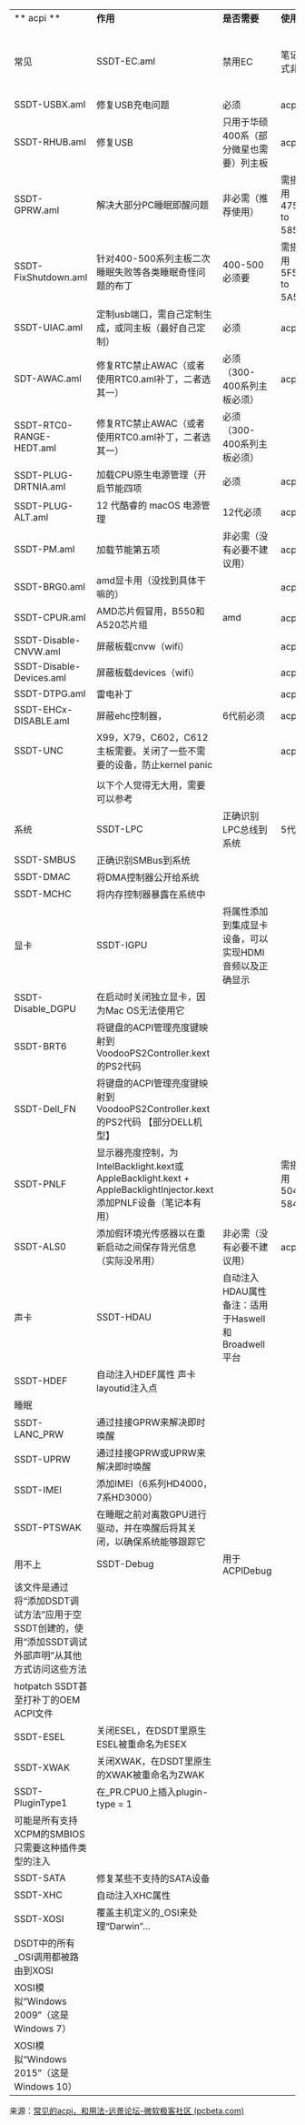 |                                                              |                                                              |                                                        |                                                       |              |
| ------------------------------------------------------------ | ------------------------------------------------------------ | ------------------------------------------------------ | ----------------------------------------------------- | ------------ |
| ** acpi **                                                   | **作用**                                                     | **是否需要**                                           | **使用方式**                                          |              |
| 常见                                                         | SSDT-EC.aml                                                  | 禁用EC                                                 | 笔记本必须，台式非必需                                | acpi加载即可 |
| SSDT-USBX.aml                                                | 修复USB充电问题                                              | 必须                                                   | acpi加载即可                                          |              |
| SSDT-RHUB.aml                                                | 修复USB                                                      | 只用于华硕400系（部分微星也需要）列主板                | acpi加载即可                                          |              |
| SSDT-GPRW.aml                                                | 解决大部分PC睡眠即醒问题                                     | 非必需（推荐使用）                                     | 需搭配重命名使用（rename 4750525702 to 5850525702）   |              |
| SSDT-FixShutdown.aml                                         | 针对400-500系列主板二次睡眠失败等各类睡眠奇怪问题的布丁      | 400-500必须要                                          | 需搭配重命名使用 （rename 5F50545301 to 5A50545301 ） |              |
| SSDT-UIAC.aml                                                | 定制usb端口，需自己定制生成，或同主板（最好自己定制）        | 必须                                                   | acpi加载即可                                          |              |
| SDT-AWAC.aml                                                 | 修复RTC禁止AWAC（或者使用RTC0.aml补丁，二者选其一）          | 必须（300-400系列主板必须）                            | acpi加载即可                                          |              |
| SSDT-RTC0-RANGE-HEDT.aml                                     | 修复RTC禁止AWAC（或者使用RTC0.aml补丁，二者选其一）          | 必须（300-400系列主板必须）                            |                                                       |              |
| SSDT-PLUG-DRTNIA.aml                                         | 加载CPU原生电源管理（开启节能四项                            | 必须                                                   | acpi加载即可                                          |              |
| SSDT-PLUG-ALT.aml                                            | 12 代酷睿的 macOS 电源管理                                   | 12代必须                                               | acpi加载即可                                          |              |
| SSDT-PM.aml                                                  | 加载节能第五项                                               | 非必需（没有必要不建议用）                             | acpi加载即可                                          |              |
| SSDT-BRG0.aml                                                | amd显卡用（没找到具体干嘛的）                                |                                                        | acpi加载即可                                          |              |
| SSDT-CPUR.aml                                                | AMD芯片假冒用，B550和A520芯片组                              | amd                                                    | acpi加载即可                                          |              |
| SSDT-Disable-CNVW.aml                                        | 屏蔽板载cnvw（wifi）                                         |                                                        | acpi加载即可                                          |              |
| SSDT-Disable-Devices.aml                                     | 屏蔽板载devices（wifi）                                      |                                                        | acpi加载即可                                          |              |
| SSDT-DTPG.aml                                                | 雷电补丁                                                     |                                                        | acpi加载即可                                          |              |
| SSDT-EHCx-DISABLE.aml                                        | 屏蔽ehc控制器，                                              | 6代前必须                                              | acpi加载即可                                          |              |
| SSDT-UNC                                                     | X99，X79，C602，C612主板需要。关闭了一些不需要的设备，防止kernel panic |                                                        | acpi加载即可                                          |              |
|                                                              |                                                              |                                                        |                                                       |              |
|                                                              | 以下个人觉得无大用，需要可以参考                             |                                                        |                                                       |              |
| 系统                                                         | SSDT-LPC                                                     | 正确识别LPC总线到系统                                  | 5代前需要                                             |              |
| SSDT-SMBUS                                                   | 正确识别SMBus到系统                                          |                                                        |                                                       |              |
| SSDT-DMAC                                                    | 将DMA控制器公开给系统                                        |                                                        |                                                       |              |
| SSDT-MCHC                                                    | 将内存控制器暴露在系统中                                     |                                                        |                                                       |              |
| 显卡                                                         | SSDT-IGPU                                                    | 将属性添加到集成显卡设备，可以实现HDMI音频以及正确显示 |                                                       |              |
| SSDT-Disable_DGPU                                            | 在启动时关闭独立显卡，因为Mac OS无法使用它                   |                                                        |                                                       |              |
| SSDT-BRT6                                                    | 将键盘的ACPI管理亮度键映射到VoodooPS2Controller.kext的PS2代码 |                                                        |                                                       |              |
| SSDT-Dell_FN                                                 | 将键盘的ACPI管理亮度键映射到VoodooPS2Controller.kext的PS2代码 【部分DELL机型】 |                                                        |                                                       |              |
| SSDT-PNLF                                                    | 显示器亮度控制，为IntelBacklight.kext或AppleBacklight.kext + AppleBacklightInjector.kext添加PNLF设备（笔记本有用） |                                                        | 需搭配重命名使用 （rename 504E4C46 to 584E4C46 ）     |              |
| SSDT-ALS0                                                    | 添加假环境光传感器以在重新启动之间保存背光信息（实际没吊用） | 非必需（没有必要不建议用）                             | acpi加载即可                                          |              |
| 声卡                                                         | SSDT-HDAU                                                    | 自动注入HDAU属性 备注：适用于Haswell和Broadwell平台    |                                                       |              |
| SSDT-HDEF                                                    | 自动注入HDEF属性 声卡layoutid注入点                          |                                                        |                                                       |              |
| 睡眠                                                         |                                                              |                                                        |                                                       |              |
| SSDT-LANC_PRW                                                | 通过挂接GPRW来解决即时唤醒                                   |                                                        |                                                       |              |
| SSDT-UPRW                                                    | 通过挂接GPRW或UPRW来解决即时唤醒                             |                                                        |                                                       |              |
| SSDT-IMEI                                                    | 添加IMEI（6系列HD4000，7系HD3000）                           |                                                        |                                                       |              |
| SSDT-PTSWAK                                                  | 在睡眠之前对离散GPU进行驱动，并在唤醒后将其关闭，以确保系统能够跟踪它 |                                                        |                                                       |              |
| 用不上                                                       | SSDT-Debug                                                   | 用于ACPIDebug                                          |                                                       |              |
| 该文件是通过将“添加DSDT调试方法”应用于空SSDT创建的，使用“添加SSDT调试外部声明”从其他方式访问这些方法 |                                                              |                                                        |                                                       |              |
| hotpatch SSDT甚至打补丁的OEM ACPI文件                        |                                                              |                                                        |                                                       |              |
| SSDT-ESEL                                                    | 关闭ESEL，在DSDT里原生ESEL被重命名为ESEX                     |                                                        |                                                       |              |
| SSDT-XWAK                                                    | 关闭XWAK，在DSDT里原生的XWAK被重命名为ZWAK                   |                                                        |                                                       |              |
| SSDT-PluginType1                                             | 在_PR.CPU0上插入plugin-type = 1                              |                                                        |                                                       |              |
| 可能是所有支持XCPM的SMBIOS只需要这种插件类型的注入           |                                                              |                                                        |                                                       |              |
| SSDT-SATA                                                    | 修复某些不支持的SATA设备                                     |                                                        |                                                       |              |
| SSDT-XHC                                                     | 自动注入XHC属性                                              |                                                        |                                                       |              |
| SSDT-XOSI                                                    | 覆盖主机定义的_OSI来处理“Darwin”…                            |                                                        |                                                       |              |
| DSDT中的所有_OSI调用都被路由到XOSI                           |                                                              |                                                        |                                                       |              |
| XOSI模拟“Windows 2009”（这是Windows 7）                      |                                                              |                                                        |                                                       |              |
| XOSI模拟“Windows 2015”（这是Windows 10）                     |                                                              |                                                        |                                                       |              |

来源：[常见的acpi，和用法-远景论坛-微软极客社区 (pcbeta.com)](https://bbs.pcbeta.com/viewthread-1939559-1-1.html)